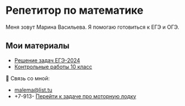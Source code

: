 # Репетитор по математике  

Меня зовут Марина Васильева. Я помогаю готовиться к ЕГЭ и ОГЭ.  

## Мои материалы  
- [Решение задач ЕГЭ-2024](/ege-2024.md)  
- [Контрольные работы 10 класс](/control-10.md)  

📧 Связь со мной:
- malema@list.tu
- +7-913-
[Перейти к задаче про моторную лодку](/task21)
